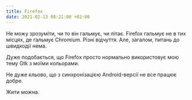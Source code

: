 ```yaml
---
title: Firefox
date: 2021-02-13 08:21:00 +02:00
---
```


Не можу зрозуміти, чи то він гальмує, чи літає. Firefox гальмує не в тих місцях, де гальмує Chromium. Різні відчуття. Але, загалом, питань до швидкодії нема.

Дуже подобається, що Firefox просто нормально використовує мою тему Gtk з моїми кольорами.

Не дуже кльово, що з синхронізацією Android-версії не все працює добре.

Жити можна.